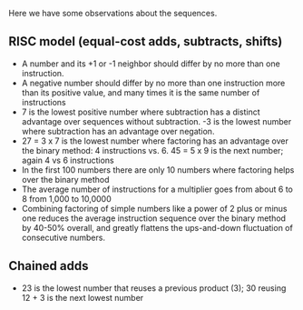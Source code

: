 Here we have some observations about the sequences.

RISC model (equal-cost adds, subtracts, shifts)
-----------------------------------------------

* A number and its +1 or -1 neighbor should differ by no more than one instruction.
* A negative number should differ by no more than one instruction more than its positive value, and many times it is the same number of instructions
* 7 is the lowest positive number where subtraction has a distinct advantage over sequences without subtraction. -3 is the lowest number where subtraction has an advantage over negation.
* 27 = 3 x 7 is the lowest number where factoring has an advantage over the binary method: 4 instructions vs. 6. 45 = 5 x 9 is the next number; again 4 vs 6 instructions
* In the first 100 numbers there are only 10 numbers where factoring helps over the binary method
* The average number of instructions for a multiplier goes from about 6 to 8 from 1,000 to 10,0000
* Combining factoring of simple numbers like a power of 2 plus or minus one reduces the average instruction sequence over the binary method by 40-50% overall, and greatly flattens the ups-and-down fluctuation of consecutive numbers.


Chained adds
------------

* 23 is the lowest number that reuses a previous product (3); 30 reusing 12 + 3 is the next lowest number
